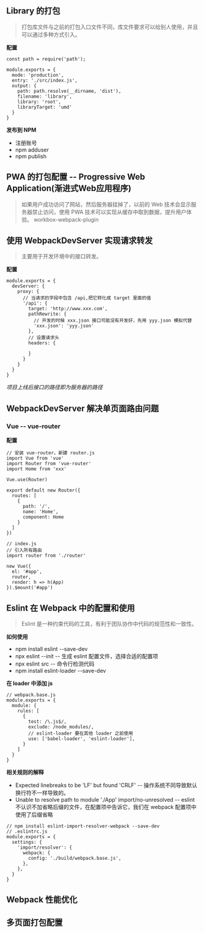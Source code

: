 ## Library 的打包
>打包库文件与之前的打包入口文件不同，库文件要求可以给别人使用，并且可以通过多种方式引入。

**配置**

```
const path = require('path');

module.exports = {
  mode: 'production',
  entry: './src/index.js',
  output: {
    path: path.resolve(__dirname, 'dist'),
    filename: 'library',
    library: 'root',
    libraryTarget: 'umd'
  }
}
```

**发布到 NPM**
* 注册账号
* npm adduser
* npm publish


## PWA 的打包配置 -- Progressive Web Application(渐进式Web应用程序)
>如果用户成功访问了网站，然后服务器挂掉了，以前的 Web 技术会显示服务器禁止访问，使用 PWA 技术可以实现从缓存中取到数据，提升用户体验。
workbox-webpack-plugin



## 使用 WebpackDevServer 实现请求转发
>主要用于开发环境中的接口转发。

**配置**

```
module.exports = {
  devServer: {
    proxy: {
      // 当请求的字段中包含 /api,把它转化成 target 里面的值
      '/api': {
        target: 'http://www.xxx.com',
        pathRewrite: {
          // 开发的时候 xxx.json 接口可能没有开发好，先用 yyy.json 模拟代替
          'xxx.json': 'yyy.json'
        },
        // 设置请求头
        headers: {

        }
      }
    }
  }
}
```

*项目上线后接口的路径即为服务器的路径*



## WebpackDevServer 解决单页面路由问题

### Vue -- vue-router

**配置**

```
// 安装 vue-router，新建 router.js
import Vue from 'vue'
import Router from 'vue-router'
import Home from 'xxx'

Vue.use(Router)

export default new Router({
  routes: [
    {
      path: '/',
      name: 'Home',
      component: Home
    }
  ]
})
```

```
// index.js
// 引入所有路由
import router from './router'

new Vue({
  el: '#app',
  router,
  render: h => h(App)
}).$mount('#app')
```

## Eslint 在 Webpack 中的配置和使用
>Eslint 是一种约束代码的工具，有利于团队协作中代码的规范性和一致性。

**如何使用**
* npm install eslint --save-dev
* npx eslint --init -- 生成 eslint 配置文件，选择合适的配置项
* npx eslint src -- 命令行检测代码
* npm install eslint-loader --save-dev

**在 loader 中添加 js**

```
// webpack.base.js
module.exports = {
  module: {
    rules: [
      {
        test: /\.js$/,
        exclude: /node_modules/,
        // eslint-loader 要在其他 loader 之前使用
        use: ['babel-loader', 'eslint-loader'],
      }
    ]
  }
}
```

**相关规则的解释**
* Expected linebreaks to be 'LF' but found 'CRLF' -- 操作系统不同导致默认换行符不一样导致的。
* Unable to resolve path to module './App'  import/no-unresolved -- eslint 不认识不加省略后缀的文件，在配置项中告诉它，我们在 webpack 配置项中使用了后缀省略

```
// npm install eslint-import-resolver-webpack --save-dev
// .eslintrc.js
module.exports = {
  settings: {
    'import/resolver': {
      webpack: {
        config: './build/webpack.base.js',
      },
    },
  }
}
```

## Webpack 性能优化


## 多页面打包配置